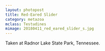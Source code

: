 ```yaml
---
layout: photopost 
title: Red-Eared Slider
category: metazoa
mclass: Testudines
mimage: 20180411_red_eared_slider_s.jpg
---
```



Taken at Radnor Lake State Park, Tennessee.
